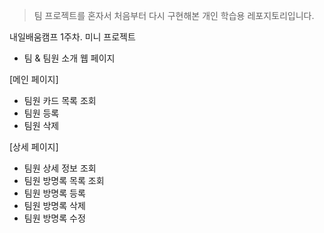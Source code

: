 > 팀 프로젝트를 혼자서 처음부터 다시 구현해본 개인 학습용 레포지토리입니다.

내일배움캠프 1주차. 미니 프로젝트
- 팀 & 팀원 소개 웹 페이지

[메인 페이지]
- 팀원 카드 목록 조회
- 팀원 등록
- 팀원 삭제

[상세 페이지]
- 팀원 상세 정보 조회
- 팀원 방명록 목록 조회
- 팀원 방명록 등록
- 팀원 방명록 삭제
- 팀원 방명록 수정

